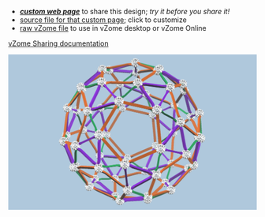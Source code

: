 
 - [***custom web page***][post] to share this design; *try it before you share it!*
 - [source file for that custom page][source]; click to customize
 - [raw vZome file][raw] to use in vZome desktop or vZome Online

[vZome Sharing documentation](https://vzome.github.io/vzome/sharing.html#how-it-works)

![Image](<orange-purple-snub-dodec.png>)


[post]: <https://vorth.github.io/vzome-sharing/2022/02/27/orange-purple-snub-dodec-19-33-10.html>
[source]: <https://github.com/vorth/vzome-sharing/edit/main/_posts/2022-02-27-orange-purple-snub-dodec-19-33-10.md>
[raw]: <https://raw.githubusercontent.com/vorth/vzome-sharing/main/2022/02/27/19-33-10-orange-purple-snub-dodec/orange-purple-snub-dodec.vZome>